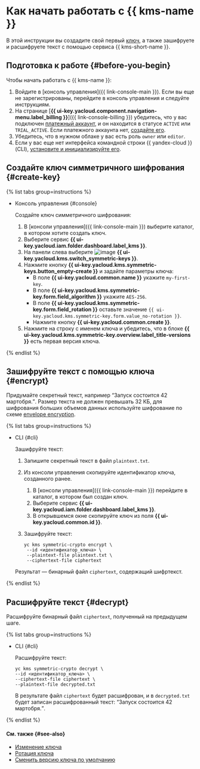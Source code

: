 # Как начать работать с {{ kms-name }}

В этой инструкции вы создадите свой первый [ключ](../concepts/index.md), а также зашифруете и расшифруете текст с помощью сервиса {{ kms-short-name }}. 

## Подготовка к работе {#before-you-begin}

Чтобы начать работать с {{ kms-name }}:

1. Войдите в [консоль управления]({{ link-console-main }}). Если вы еще не зарегистрированы, перейдите в консоль управления и следуйте инструкциям.
1. На странице [**{{ ui-key.yacloud.component.navigation-menu.label_billing }}**]({{ link-console-billing }}) убедитесь, что у вас подключен [платежный аккаунт](../../billing/concepts/billing-account.md), и он находится в статусе `ACTIVE` или `TRIAL_ACTIVE`. Если платежного аккаунта нет, [создайте его](../../billing/quickstart/index.md#create_billing_account).
1. Убедитесь, что в нужном облаке у вас есть роль `owner` или `editor`.
1. Если у вас еще нет интерфейса командной строки {{ yandex-cloud }} (CLI), [установите и инициализируйте его](../../cli/quickstart.md#install).

## Создайте ключ симметричного шифрования {#create-key}

{% list tabs group=instructions %}

- Консоль управления {#console}
    
    Создайте ключ симметричного шифрования: 
    1. В [консоли управления]({{ link-console-main }}) выберите каталог, в котором хотите создать ключ.
    1. Выберите сервис **{{ ui-key.yacloud.iam.folder.dashboard.label_kms }}**.
    1. На панели слева выберите ![image](../../_assets/console-icons/key.svg) **{{ ui-key.yacloud.kms.switch_symmetric-keys }}**.
    1. Нажмите кнопку **{{ ui-key.yacloud.kms.symmetric-keys.button_empty-create }}** и задайте параметры ключа:
       * В поле **{{ ui-key.yacloud.common.name }}** укажите `my-first-key`.
       * В поле **{{ ui-key.yacloud.kms.symmetric-key.form.field_algorithm }}** укажите `AES-256`.
       * В поле **{{ ui-key.yacloud.kms.symmetric-key.form.field_rotation }}** оставьте значение `{{ ui-key.yacloud.kms.symmetric-key.form.value_no-rotation }}`.
       * Нажмите кнопку **{{ ui-key.yacloud.common.create }}**.
    1. Нажмите на строку с именем ключа и убедитесь, что в блоке **{{ ui-key.yacloud.kms.symmetric-key.overview.label_title-versions }}** есть первая версия ключа.

{% endlist %}

## Зашифруйте текст с помощью ключа {#encrypt}

Придумайте секретный текст, например <q>Запуск состоится 42 мартобря.</q>. Размер текста не должен превышать 32 КБ, для шифрования больших объемов данных используйте шифрование по схеме [envelope encryption](../concepts/envelope.md).

{% list tabs group=instructions %}

- CLI {#cli}

    Зашифруйте текст:
    
    1. Запишите секретный текст в файл `plaintext.txt`.
    1. Из консоли управления скопируйте идентификатор ключа, созданного ранее.
        1. В [консоли управления]({{ link-console-main }}) перейдите в каталог, в котором был создан ключ.
        1. Выберите сервис **{{ ui-key.yacloud.iam.folder.dashboard.label_kms }}**.
        1. В открывшемся окне скопируйте ключ из поля **{{ ui-key.yacloud.common.id }}**.
    1. Зашифруйте текст:
    
       ```
       yc kms symmetric-crypto encrypt \
        --id <идентификатор_ключа> \
        --plaintext-file plaintext.txt \
        --ciphertext-file ciphertext
       ```

    Результат — бинарный файл `ciphertext`, содержащий шифртекст.

{% endlist %}

## Расшифруйте текст {#decrypt}

Расшифруйте бинарный файл `ciphertext`, полученный на предыдущем шаге.

{% list tabs group=instructions %}

- CLI {#cli}

    Расшифруйте текст:
    
    ```
    yc kms symmetric-crypto decrypt \
    --id <идентификатор_ключа> \
    --ciphertext-file ciphertext \
    --plaintext-file decrypted.txt
    ```
    
    В результате файл `ciphertext` будет расшифрован, и в `decrypted.txt` будет записан расшифрованный текст: <q>Запуск состоится 42 мартобря.</q>.

{% endlist %}

#### См. также {#see-also}

* [Изменение ключа](../operations/key.md#update)
* [Ротация ключа](../operations/key.md#rotate)
* [Сменить версию ключа по умолчанию](../operations/version.md#make-primary)
